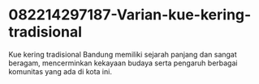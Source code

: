 # 082214297187-Varian-kue-kering-tradisional
Kue kering tradisional Bandung memiliki sejarah panjang dan sangat beragam, mencerminkan kekayaan budaya serta pengaruh berbagai komunitas yang ada di kota ini. 
